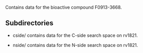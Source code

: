 Contains data for the bioactive compound F0913-3668.

## Subdirectories

- cside/ contains data for the C-side search space on rv1821.

- nside/ contains data for the N-side search space on rv1821.

